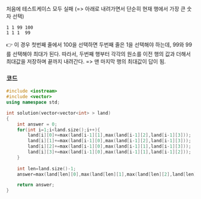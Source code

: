 처음에 테스트케이스 모두 실패 (=> 아래로 내려가면서 단순히 현재 행에서 가장 큰 숫자 선택)
```
1 1 99 100
1 1 1  99 
```
👉 이 경우 첫번째 줄에서 100을 선택하면 두번째 줄은 1을 선택해야 하는데, 99와 99를 선택해야 최대가 된다.
따라서, 두번째 행부터 각각의 원소를 이전 행의 값과 더해서 최대값을 저장하며 끝까지 내려간다. => 맨 마지막 행의 최대값이 답이 됨.

### 코드
```c++
#include <iostream>
#include <vector>
using namespace std;

int solution(vector<vector<int> > land)
{
    int answer = 0;
    for(int i=1;i<land.size();i++){
        land[i][0]+=max(land[i-1][1],max(land[i-1][2],land[i-1][3]));
        land[i][1]+=max(land[i-1][0],max(land[i-1][2],land[i-1][3]));
        land[i][2]+=max(land[i-1][0],max(land[i-1][1],land[i-1][3]));
        land[i][3]+=max(land[i-1][0],max(land[i-1][1],land[i-1][2]));
    }
    
    int len=land.size()-1;
    answer=max(land[len][0],max(land[len][1],max(land[len][2],land[len][3])));

    return answer;
}
```
